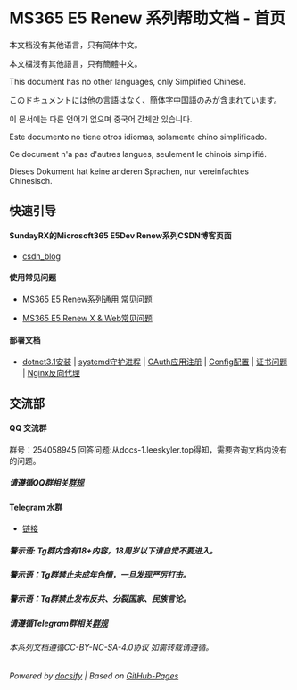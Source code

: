 # MS365 E5 Renew 系列帮助文档 - 首页
本文档没有其他语言，只有简体中文。

本文檔沒有其他語言，只有簡體中文。

This document has no other languages, only Simplified Chinese.

このドキュメントには他の言語はなく、簡体字中国語のみが含まれています。

이 문서에는 다른 언어가 없으며 중국어 간체만 있습니다.

Este documento no tiene otros idiomas, solamente chino simplificado.

Ce document n'a pas d'autres langues, seulement le chinois simplifié.

Dieses Dokument hat keine anderen Sprachen, nur vereinfachtes Chinesisch.


## 快速引导

#### SundayRX的Microsoft365 E5Dev Renew系列CSDN博客页面

- [csdn_blog](https://blog.csdn.net/qq_33212020/article/details/106837905)

#### 使用常见问题

- [MS365 E5 Renew系列通用 常见问题](Questions)

- [MS365 E5 Renew X & Web常见问题](Renew_Web-Questions)

#### 部署文档
- [dotnet3.1安装](dotnet-help-Home) | [systemd守护进程](systemd-help-Home) | [OAuth应用注册](App-registrations-help-Home) | [Config配置](Config-help) | [证书问题](pfx-help) | [Nginx反向代理](Nginx-help)


## 交流部


#### QQ 交流群

群号：254058945
回答问题:从docs-1.leeskyler.top得知，需要咨询文档内没有的问题。

##### 请遵循QQ群相关[群规](QQ)


#### Telegram 水群

- [链接](https://t.me/MS365E5Renew)

##### 警示语: Tg群内含有18+内容，18周岁以下请自觉不要进入。

##### 警示语：Tg群禁止未成年色情，一旦发现严厉打击。

##### 警示语：Tg群禁止发布反共、分裂国家、民族言论。

##### 请遵循Telegram群相关[群规](Telegram)



###### 本系列文档遵循CC-BY-NC-SA-4.0协议 如需转载请遵循。
###### Powered by [docsify](https://docsify.js.org/#/zh-cn/) | Based on [GitHub-Pages](https://github.com/leeskyler-top/Microsoft365-E5Developer-Renew-Web-Docs/)

